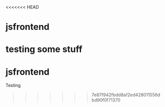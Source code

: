 <<<<<<< HEAD
# jsfrontend
testing some stuff
=======
# jsfrontend
Testing
>>>>>>> 7e87f942fbdd8af2ed428011556dbd90f0f71370
